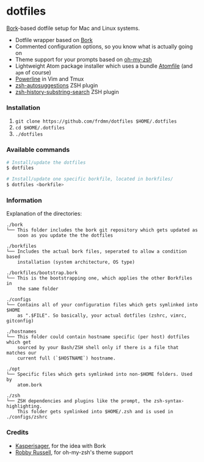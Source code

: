 dotfiles
========

[Bork](https://github.com/mattly/bork)-based dotfile setup for Mac and Linux systems.

* Dotfile wrapper based on [Bork](https://github.com/mattly/bork)
* Commented configuration options, so you know what is actually going on
* Theme support for your prompts based on [oh-my-zsh](https://github.com/robbyrussell/oh-my-zsh/)
* Lightweight Atom package installer which uses a bundle [Atomfile](opt/Atomfile) (and `apm` of course)
* [Powerline](https://github.com/Lokaltog/powerline) in Vim and Tmux
* [zsh-autosuggestions](https://github.com/tarruda/zsh-autosuggestions) ZSH plugin
* [zsh-history-substring-search](https://github.com/zsh-users/zsh-history-substring-search) ZSH plugin

### Installation

1. `git clone https://github.com/frdmn/dotfiles $HOME/.dotfiles`
2. `cd $HOME/.dotfiles`
3. `./dotfiles`

### Available commands

```sh
# Install/update the dotfiles
$ dotfiles

# Install/update one specific borkfile, located in borkfiles/
$ dotfiles <borkfile>
```

### Information

Explanation of the directories:

```
./bork
└── This folder includes the bork git repository which gets updated as
    soon as you update the the dotfiles

./borkfiles
└── Includes the actual bork files, seperated to allow a condition based
    installation (system architecture, OS type)

./borkfiles/bootstrap.bork
└── This is the bootstrapping one, which applies the other Borkfiles in
    the same folder

./configs
└── Contains all of your configuration files which gets symlinked into $HOME
    as ".$FILE". So basically, your actual dotfiles (zshrc, vimrc, gitconfig)

./hostnames
└── This folder could contain hostname specific (per host) dotfiles which get
    sourced by your Bash/ZSH shell only if there is a file that matches our
    current full (`$HOSTNAME`) hostname.

./opt
└── Specific files which gets symlinked into non-$HOME folders. Used by
    atom.bork

./zsh
└── ZSH dependencies and plugins like the prompt, the zsh-syntax-highlighting.
    This folder gets symlinked into $HOME/.zsh and is used in ./configs/zshrc
```

### Credits

* [Kasperisager](https://github.com/kasperisager), for the idea with Bork
* [Robby Russell](https://github.com/robbyrussell), for oh-my-zsh's theme support
